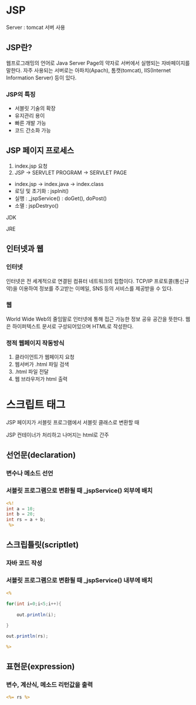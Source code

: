 # JSP



Server : tomcat 서버 사용


## JSP란?
웹프로그래밍의 언어로 Java Server Page의 약자로 서버에서 실행되는 자바페이지를 말한다. 
자주 사용되는 서버로는 아파치(Apach), 톰캣(tomcat), IIS(Internet Information Server) 등이 있다.


### JSP의 특징
* 서블릿 기술의 확장
* 유지관리 용이
* 빠른 개발 가능
* 코드 간소화 가능 


## JSP 페이지 프로세스

1. index.jsp 요청
2. JSP -> SERVLET PROGRAM -> SERVLET PAGE
* index.jsp -> index.java -> index.class
* 로딩 및 초기화 : jspInit()
* 실행 : _jspService() : doGet(), doPost()
* 소멸 : jspDestryo()



JDK

JRE





## 인터넷과 웹

### 인터넷 

인터넷은 전 세계적으로 연결된 컴퓨터 네트워크의 집합이다. TCP/IP 프로토콜(통신규약)을 이용하여 정보를 주고받는 
이메일, SNS 등의 서비스를 제공받을 수 있다.


### 웹 
World Wide Web의 줄임말로 인터넷에 통해 접근 가능한 정보 공유 공간을 뜻한다.
웹은 하이퍼텍스트 문서로 구성되어있으며 HTML로 작성한다.


### 정적 웹페이지 작동방식
1. 클라이언트가 웹페이지 요청
2. 웹서버가 .html 파일 검색
3. .html 파일 전달
4. 웹 브라우저가 html 출력










# 스크립트 태그

JSP 페이지가 서블릿 프로그램에서 서블릿 클래스로 변환할 때

JSP 컨테이너가 처리하고 나머지는 html로 간주 



## 선언문(declaration)

### 변수나 메소드 선언
### 서블릿 프로그램으로 변환될 때 _jspService() 외부에 배치

``` jsp
<%! 
int a = 10;
int b = 20;
int rs = a + b;
 %>
```
## 스크립틀릿(scriptlet)
### 자바 코드 작성 
### 서블릿 프로그램으로 변환될 때 _jspService() 내부에 배치

``` jsp
<%
 
for(int i=0;i<5;i++){
	 
    out.println(i);

}

out.println(rs);

%>
```

## 표현문(expression)
### 변수, 계산식, 메소드 리턴값을 출력
``` jsp
<%= rs %>
```